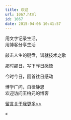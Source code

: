 ```yaml
---
title: 欢迎
url: 1067.html
id: 1067
date: 2015-04-06 10:41:57
---
```


用文字记录生活，  
用博客分享生活

敲击人生的键盘，谱就技术之歌

那时那日，写下昨日感悟

今时今日，回首往日感动

博学广问，自律静思  
欢迎访问王柏元的博客

[留言](http://wangbaiyuan.cn/leave-message "留言")[关于我更多>>](http://wangbaiyuan.cn/leave-message/about "关于本博客")

«